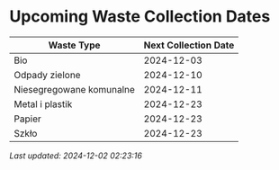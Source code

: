 # Upcoming Waste Collection Dates

| Waste Type | Next Collection Date |
|------------|----------------------|
| Bio | 2024-12-03 |
| Odpady zielone | 2024-12-10 |
| Niesegregowane komunalne | 2024-12-11 |
| Metal i plastik | 2024-12-23 |
| Papier | 2024-12-23 |
| Szkło | 2024-12-23 |


*Last updated: 2024-12-02 02:23:16*
